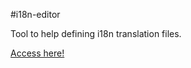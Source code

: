 #i18n-editor

Tool to help defining i18n translation files.

[Access here!](https://telmobarros.github.io/i18n-editor/)
